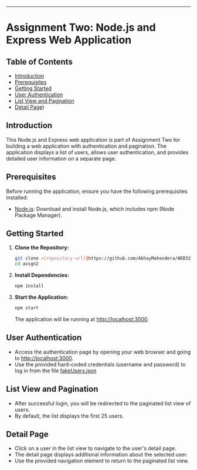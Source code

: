 

---

# Assignment Two: Node.js and Express Web Application

## Table of Contents

- [Introduction](#introduction)
- [Prerequisites](#prerequisites)
- [Getting Started](#getting-started)
- [User Authentication](#user-authentication)
- [List View and Pagination](#list-view-and-pagination)
- [Detail Page](#detail-page))

## Introduction

This Node.js and Express web application is part of Assignment Two for building a web application with authentication and pagination. The application displays a list of users, allows user authentication, and provides detailed user information on a separate page.

## Prerequisites

Before running the application, ensure you have the following prerequisites installed:

- [Node.js](https://nodejs.org/): Download and install Node.js, which includes npm (Node Package Manager).

## Getting Started

1. **Clone the Repository:**

   ```bash
   git clone <[repository-url](https://github.com/AbhayMahendera/WEB322-Abhay-Mahendera)>
   cd assgn2
   ```


2. **Install Dependencies:**

   ```bash
   npm install
   ```

3. **Start the Application:**

   ```bash
   npm start
   ```

   The application will be running at [http://localhost:3000](http://localhost:3000).

## User Authentication

- Access the authentication page by opening your web browser and going to [http://localhost:3000](http://localhost:3000).
- Use the provided hard-coded credentials (username and password) to log in from the file [fakeUsers.json](https://github.com/AbhayMahendera/WEB322-Abhay-Mahendera/blob/assgn-two/assgn2/fakeUsers.json)

## List View and Pagination

- After successful login, you will be redirected to the paginated list view of users.
- By default, the list displays the first 25 users.

## Detail Page

- Click on a user in the list view to navigate to the user's detail page.
- The detail page displays additional information about the selected user.
- Use the provided navigation element to return to the paginated list view.
